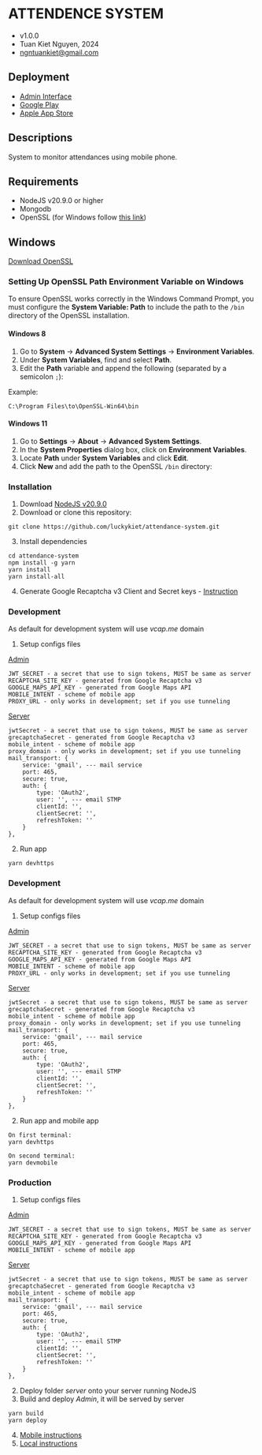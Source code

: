 # ATTENDENCE SYSTEM

- v1.0.0
- Tuan Kiet Nguyen, 2024
- ngntuankiet@gmail.com
## Deployment

- [Admin Interface](https://attendance.batatas.cz)
- [Google Play](https://play.google.com/store/apps/details?id=cz.ethereal.gokasaworkforce&pcampaignid=web_share)
- [Apple App Store](https://play.google.com/store/apps/details?id=cz.ethereal.gokasaworkforce&pcampaignid=web_share)
  
## Descriptions

System to monitor attendances using mobile phone.

## Requirements

- NodeJS v20.9.0 or higher
- Mongodb
- OpenSSL (for Windows follow [this link](https://www.sslmentor.cz/napoveda/openssl-pro-windows-a-mac))

## Windows

[Download OpenSSL](https://slproweb.com/products/Win32OpenSSL.html)

### Setting Up OpenSSL Path Environment Variable on Windows

To ensure OpenSSL works correctly in the Windows Command Prompt, you must configure the **System Variable: Path** to include the path to the `/bin` directory of the OpenSSL installation.

#### Windows 8
1. Go to **System** → **Advanced System Settings** → **Environment Variables**.
2. Under **System Variables**, find and select **Path**.
3. Edit the **Path** variable and append the following (separated by a semicolon `;`):
   
Example: 
```
C:\Program Files\to\OpenSSL-Win64\bin
```

#### Windows 11
1. Go to **Settings** → **About** → **Advanced System Settings**.
2. In the **System Properties** dialog box, click on **Environment Variables**.
3. Locate **Path** under **System Variables** and click **Edit**.
4. Click **New** and add the path to the OpenSSL `/bin` directory:

### Installation

1. Download [NodeJS v20.9.0](https://nodejs.org/en/blog/release/v20.9.0)
2. Download or clone this repository:
```
git clone https://github.com/luckykiet/attendance-system.git
```
3. Install dependencies 
```
cd attendance-system
npm install -g yarn
yarn install
yarn install-all
```
4. Generate Google Recaptcha v3 Client and Secret keys - [Instruction](https://developers.google.com/recaptcha/docs/v3)

### Development

As default for development system will use _vcap.me_ domain
1. Setup configs files

[Admin](admin/src/configs/config.jsx)
```
JWT_SECRET - a secret that use to sign tokens, MUST be same as server
RECAPTCHA_SITE_KEY - generated from Google Recaptcha v3
GOOGLE_MAPS_API_KEY - generated from Google Maps API
MOBILE_INTENT - scheme of mobile app
PROXY_URL - only works in development; set if you use tunneling
```
[Server](server/configs/config.js)
```
jwtSecret - a secret that use to sign tokens, MUST be same as server
grecaptchaSecret - generated from Google Recaptcha v3
mobile_intent - scheme of mobile app
proxy_domain - only works in development; set if you use tunneling
mail_transport: {
    service: 'gmail', --- mail service
    port: 465,
    secure: true,
    auth: {
        type: 'OAuth2',
        user: '', --- email STMP
        clientId: '',
        clientSecret: '',
        refreshToken: ''
    }
},
```

2. Run app
```
yarn devhttps
```

### Development

As default for development system will use _vcap.me_ domain
1. Setup configs files

[Admin](admin/src/configs/config.jsx)
```
JWT_SECRET - a secret that use to sign tokens, MUST be same as server
RECAPTCHA_SITE_KEY - generated from Google Recaptcha v3
GOOGLE_MAPS_API_KEY - generated from Google Maps API
MOBILE_INTENT - scheme of mobile app
PROXY_URL - only works in development; set if you use tunneling
```
[Server](server/configs/config.js)
```
jwtSecret - a secret that use to sign tokens, MUST be same as server
grecaptchaSecret - generated from Google Recaptcha v3
mobile_intent - scheme of mobile app
proxy_domain - only works in development; set if you use tunneling
mail_transport: {
    service: 'gmail', --- mail service
    port: 465,
    secure: true,
    auth: {
        type: 'OAuth2',
        user: '', --- email STMP
        clientId: '',
        clientSecret: '',
        refreshToken: ''
    }
},
```

2. Run app and mobile app
```
On first terminal:
yarn devhttps

On second terminal:
yarn devmobile
```

### Production

1. Setup configs files

[Admin](admin/src/configs/config.jsx)
```
JWT_SECRET - a secret that use to sign tokens, MUST be same as server
RECAPTCHA_SITE_KEY - generated from Google Recaptcha v3
GOOGLE_MAPS_API_KEY - generated from Google Maps API
MOBILE_INTENT - scheme of mobile app
```
[Server](server/configs/config.js)
```
jwtSecret - a secret that use to sign tokens, MUST be same as server
grecaptchaSecret - generated from Google Recaptcha v3
mobile_intent - scheme of mobile app
mail_transport: {
    service: 'gmail', --- mail service
    port: 465,
    secure: true,
    auth: {
        type: 'OAuth2',
        user: '', --- email STMP
        clientId: '',
        clientSecret: '',
        refreshToken: ''
    }
},
```

2. Deploy folder _server_ onto your server running NodeJS
3. Build and deploy _Admin_, it will be served by server
```
yarn build
yarn deploy
```
4. [Mobile instructions](/mobile/README.md)
5. [Local instructions](/local/README.md)